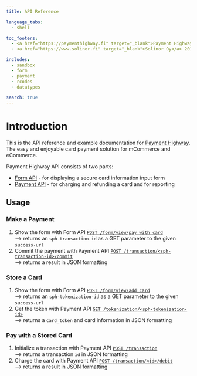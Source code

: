 ```yaml
---
title: API Reference

language_tabs:
  - shell

toc_footers:
  - <a href="https://paymenthighway.fi" target="_blank">Payment Highway</a> API reference
  - <a href="https://www.solinor.fi" target="_blank">Solinor Oy</a> 2015

includes:
  - sandbox
  - form
  - payment
  - rcodes
  - datatypes

search: true
---
```


# Introduction

This is the API reference and example documentation for <a href="https://paymenthighway.fi/index-en.html" target="_blank">Payment Highway</a>. The easy and enjoyable card payment solution for mCommerce and eCommerce.

Payment Highway API consists of two parts:

* [Form API](#form-api) - for displaying a secure card information input form
* [Payment API](#payment-api) - for charging and refunding a card and for reporting

## Usage

### Make a Payment

1. Show the form with Form API [`POST /form/view/pay_with_card`](#payment)<br />
—> returns an `sph-transaction-id` as a GET parameter to the given `success-url`
2. Commit the payment with Payment API [`POST /transaction/<sph-transaction-id>/commit`](#commit-form-payment)<br />
—> returns a result in JSON formatting

### Store a Card

1. Show the form with Form API [`POST /form/view/add_card`](#add-card)<br />
—> returns an `sph-tokenization-id` as a GET parameter to the given `success-url`
2. Get the token with Payment API [`GET /tokenization/<sph-tokenization-id>`](#tokenization)<br />
—> returns a `card_token` and card information in JSON formatting

### Pay with a Stored Card

1. Initialize a transaction with Payment API [`POST /transaction`](#charge-and-refund)<br />
—> returns a transaction `id` in JSON formatting
2. Charge the card with Payment API [`POST /transaction/<id>/debit`](#charge-and-refund-transactions)<br />
—> returns a result in JSON formatting